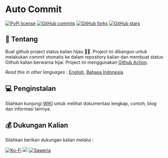 # Auto Commit
[![PyPi license](https://badgen.net/pypi/license/pip/)](https://pypi.org/project/pip/)
[![GitHub commits](https://badgen.net/github/commits/reven-erlangga/auto-commit)](https://GitHub.com/reven-erlangga/auto-commit/commit/)
[![GitHub forks](https://badgen.net/github/forks/reven-erlangga/auto-commit/)](https://GitHub.com/reven-erlangga/auto-commit/network/)
[![GitHub stars](https://badgen.net/github/stars/reven-erlangga/auto-commit)](https://GitHub.com/reven-erlangga/auto-commit/stargazers/)

## 📎 Tentang

Buat github project status kalian hijau 🌳🌳. Project ini dibangun untuk melakukan commit otomatis ke dalam repository kalian dan membuat status Github kalian berwarna hijai. Project ini menggunakan [Github Action](https://github.com/features/actions).

_Read this in other languages_ : [English](README.md), [Bahasa Indonesia](README.id.md)

## 💻 Penginstalan

Silahkan kunjungi [WIKI](<https://github.com/reven-erlangga/auto-commit/wiki/Dokumentasi-(IN)>) untuk melihat dokumentasi lengkap, contoh, blog dan informasi lainnya.

## 💰 Dukungan Kalian

Silahkan berikan dukungan kalian melalui :

[![Ko-Fi](https://img.shields.io/badge/Ko--fi-F16061?style=for-the-badge&logo=ko-fi&logoColor=white)](https://ko-fi.com/reven_erlangga)
[![](https://img.shields.io/badge/-Trakteer-red?style=for-the-badge)](https://trakteer.id/reven-erlangga/tip)
[![Saweria](https://img.shields.io/badge/-Saweria-yellow?style=for-the-badge&logoColor=white)](https://saweria.co/revenerlangga)
